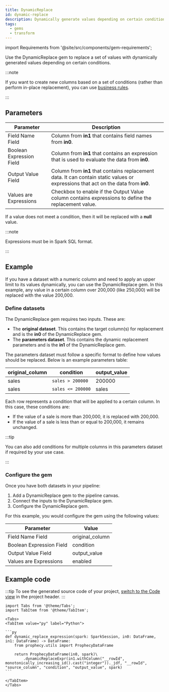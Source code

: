 ```yaml
---
title: DynamicReplace
id: dynamic-replace
description: Dynamically generate values depending on certain conditions
tags:
  - gems
  - transform
---
```


import Requirements from '@site/src/components/gem-requirements';

<Requirements
  python_package_name=""
  python_package_version=""
  scala_package_name=""
  scala_package_version=""
  scala_lib=""
  python_lib=""
  uc_single="Not Supported"
  uc_shared="Not Supported"
  livy="Not Supported"
/>

Use the DynamicReplace gem to replace a set of values with dynamically generated values depending on certain conditions.

:::note

If you want to create new columns based on a set of conditions (rather than perform in-place replacement), you can use [business rules](docs/Spark/functions/business-rules-engine/business-rules-engine.md).

:::

## Parameters

| Parameter                | Description                                                                                                                        |
| ------------------------ | ---------------------------------------------------------------------------------------------------------------------------------- |
| Field Name Field         | Column from **in1** that contains field names from **in0**.                                                                        |
| Boolean Expression Field | Column from **in1** that contains an expression that is used to evaluate the data from **in0**.                                    |
| Output Value Field       | Column from **in1** that contains replacement data. It can contain static values or expressions that act on the data from **in0**. |
| Values are Expressions   | Checkbox to enable if the Output Value column contains expressions to define the replacement value.                                |

If a value does not meet a condition, then it will be replaced with a **null** value.

:::note

Expressions must be in Spark SQL format.

:::

## Example

If you have a dataset with a numeric column and need to apply an upper limit to its values dynamically, you can use the DynamicReplace gem. In this example, any value in a certain column over 200,000 (like 250,000) will be replaced with the value 200,000.

### Define datasets

The DynamicReplace gem requires two inputs. These are:

- The **original dataset**. This contains the target column(s) for replacement and is the **in0** of the DynamicReplace gem.
- The **parameters dataset**. This contains the dynamic replacement parameters and is the **in1** of the DynamicReplace gem.

The parameters dataset must follow a specific format to define how values should be replaced. Below is an example parameters table:

| original_column | condition         | output_value |
| --------------- | ----------------- | ------------ |
| sales           | `sales > 200000`  | 200000       |
| sales           | `sales <= 200000` | sales        |

Each row represents a condition that will be applied to a certain column. In this case, these conditions are:

- If the value of a sale is more than 200,000, it is replaced with 200,000.
- If the value of a sale is less than or equal to 200,000, it remains unchanged.

:::tip

You can also add conditions for multiple columns in this parameters dataset if required by your use case.

:::

### Configure the gem

Once you have both datasets in your pipeline:

1. Add a DynamicReplace gem to the pipeline canvas.
1. Connect the inputs to the DynamicReplace gem.
1. Configure the DynamicReplace gem.

For this example, you would configure the gem using the following values:

| Parameter                | Value           |
| ------------------------ | --------------- |
| Field Name Field         | original_column |
| Boolean Expression Field | condition       |
| Output Value Field       | output_value    |
| Values are Expressions   | enabled         |

## Example code

:::tip
To see the generated source code of your project, [switch to the Code view](https://docs.prophecy.io/engineers/project-lifecycle/#review-the-code) in the project header.
:::

````mdx-code-block
import Tabs from '@theme/Tabs';
import TabItem from '@theme/TabItem';

<Tabs>
<TabItem value="py" label="Python">

```py
def dynamic_replace_expression(spark: SparkSession, in0: DataFrame, in1: DataFrame) -> DataFrame:
    from prophecy.utils import ProphecyDataFrame

    return ProphecyDataFrame(in0, spark)\
        .dynamicReplaceExpr(in1.withColumn("__rowId", monotonically_increasing_id().cast("integer"))._jdf, "__rowId", "source_column", "condition", "output_value", spark)
```

</TabItem>
</Tabs>
````
